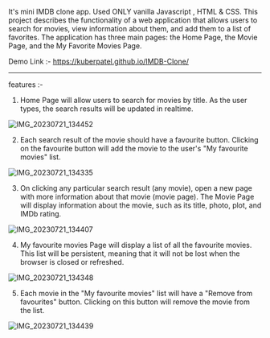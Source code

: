 It's mini IMDB clone app. Used ONLY vanilla Javascript , HTML & CSS.
This  project describes the functionality of a web application that allows users to search for movies, view information about them, and add them to a list of favorites. The application has three main pages: the Home Page, the Movie Page, and the My Favorite Movies Page.

Demo Link :- https://kuberpatel.github.io/IMDB-Clone/

------------------------------------------------------------------------------------------------------------------------------------------
features :-  
            
1. Home Page will allow users to search for movies by title. As the user types, the search results will be updated in realtime.
 
![IMG_20230721_134452](https://github.com/kuberpatel/IMDB-Clone/assets/101393723/bb649cb9-a07d-4e42-8be9-629fdb4e0570)

                                                                                                  
 
2. Each search result of the movie should have a favourite button. Clicking on the favourite button will add the movie to the user's "My favourite movies" list.
   
![IMG_20230721_134335](https://github.com/kuberpatel/IMDB-Clone/assets/101393723/21420ad8-0749-4f39-8ad5-eea1ae3cdfe4)


3. On clicking any particular search result (any movie), open a new page with more information about that movie (movie page). The Movie 
 Page will display information about the movie, such as its title, photo, plot, and IMDb rating.

![IMG_20230721_134407](https://github.com/kuberpatel/IMDB-Clone/assets/101393723/c4100738-7781-4fed-8933-511354d0dbe1)


4. My favourite movies Page will display a list of all the favourite movies. This list will be persistent, meaning that it will not be 
   lost when the browser is closed or refreshed.
   
![IMG_20230721_134348](https://github.com/kuberpatel/IMDB-Clone/assets/101393723/7476d2d4-4931-4956-949e-a6ab78aa7fa1)

5. Each movie in the "My favourite movies" list will have a "Remove from favourites" button. Clicking on this button will remove the  movie from the list.
 
 ![IMG_20230721_134439](https://github.com/kuberpatel/IMDB-Clone/assets/101393723/16e6639e-3c1f-471b-8764-f2ada9ba47c1)

   
